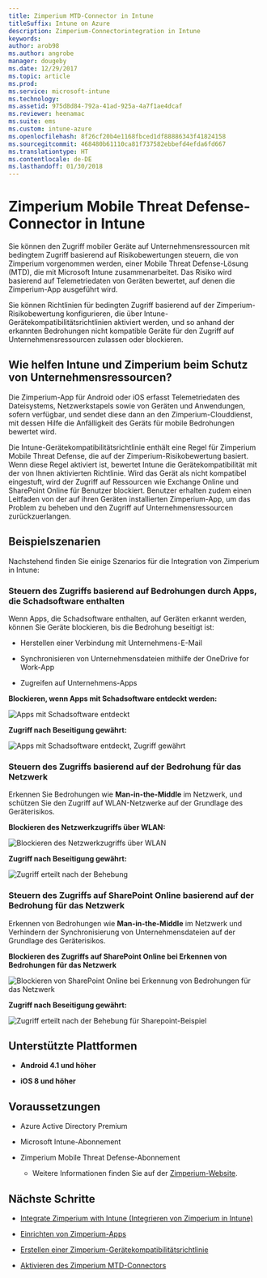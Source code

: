 ```yaml
---
title: Zimperium MTD-Connector in Intune
titleSuffix: Intune on Azure
description: Zimperium-Connectorintegration in Intune
keywords: 
author: arob98
ms.author: angrobe
manager: dougeby
ms.date: 12/29/2017
ms.topic: article
ms.prod: 
ms.service: microsoft-intune
ms.technology: 
ms.assetid: 975d8d84-792a-41ad-925a-4a7f1ae4dcaf
ms.reviewer: heenamac
ms.suite: ems
ms.custom: intune-azure
ms.openlocfilehash: 8f26cf20b4e1168fbced1df88886343f41824158
ms.sourcegitcommit: 468480b61110ca81f737582ebbefd4efda6fd667
ms.translationtype: HT
ms.contentlocale: de-DE
ms.lasthandoff: 01/30/2018
---
```

# <a name="zimperium-mobile-threat-defense-connector-with-intune"></a>Zimperium Mobile Threat Defense-Connector in Intune

Sie können den Zugriff mobiler Geräte auf Unternehmensressourcen mit bedingtem Zugriff basierend auf Risikobewertungen steuern, die von Zimperium vorgenommen werden, einer Mobile Threat Defense-Lösung (MTD), die mit Microsoft Intune zusammenarbeitet. Das Risiko wird basierend auf Telemetriedaten von Geräten bewertet, auf denen die Zimperium-App ausgeführt wird.

Sie können Richtlinien für bedingten Zugriff basierend auf der Zimperium-Risikobewertung konfigurieren, die über Intune-Gerätekompatibilitätsrichtlinien aktiviert werden, und so anhand der erkannten Bedrohungen nicht kompatible Geräte für den Zugriff auf Unternehmensressourcen zulassen oder blockieren.

## <a name="how-do-intune-and-zimperium-help-protect-your-company-resources"></a>Wie helfen Intune und Zimperium beim Schutz von Unternehmensressourcen?

Die Zimperium-App für Android oder iOS erfasst Telemetriedaten des Dateisystems, Netzwerkstapels sowie von Geräten und Anwendungen, sofern verfügbar, und sendet diese dann an den Zimperium-Clouddienst, mit dessen Hilfe die Anfälligkeit des Geräts für mobile Bedrohungen bewertet wird.

Die Intune-Gerätekompatibilitätsrichtlinie enthält eine Regel für Zimperium Mobile Threat Defense, die auf der Zimperium-Risikobewertung basiert. Wenn diese Regel aktiviert ist, bewertet Intune die Gerätekompatibilität mit der von Ihnen aktivierten Richtlinie. Wird das Gerät als nicht kompatibel eingestuft, wird der Zugriff auf Ressourcen wie Exchange Online und SharePoint Online für Benutzer blockiert. Benutzer erhalten zudem einen Leitfaden von der auf ihren Geräten installierten Zimperium-App, um das Problem zu beheben und den Zugriff auf Unternehmensressourcen zurückzuerlangen.

## <a name="sample-scenarios"></a>Beispielszenarien

Nachstehend finden Sie einige Szenarios für die Integration von Zimperium in Intune:

### <a name="control-access-based-on-threats-from-malicious-apps"></a>Steuern des Zugriffs basierend auf Bedrohungen durch Apps, die Schadsoftware enthalten

Wenn Apps, die Schadsoftware enthalten, auf Geräten erkannt werden, können Sie Geräte blockieren, bis die Bedrohung beseitigt ist:

-   Herstellen einer Verbindung mit Unternehmens-E-Mail

-   Synchronisieren von Unternehmensdateien mithilfe der OneDrive for Work-App

-   Zugreifen auf Unternehmens-Apps

**Blockieren, wenn Apps mit Schadsoftware entdeckt werden:**

![Apps mit Schadsoftware entdeckt](./media/Maliciousapps_blocked_Zimperium.png)

**Zugriff nach Beseitigung gewährt:**

![Apps mit Schadsoftware entdeckt, Zugriff gewährt](./media/maliciousapps_unblocked_Zimperium.png)

### <a name="control-access-based-on-threat-to-network"></a>Steuern des Zugriffs basierend auf der Bedrohung für das Netzwerk

Erkennen Sie Bedrohungen wie **Man-in-the-Middle** im Netzwerk, und schützen Sie den Zugriff auf WLAN-Netzwerke auf der Grundlage des Geräterisikos.

**Blockieren des Netzwerkzugriffs über WLAN:**

![Blockieren des Netzwerkzugriffs über WLAN](./media/network_wifi_blocked_Zimperium.png)

**Zugriff nach Beseitigung gewährt:**

![Zugriff erteilt nach der Behebung](./media/network_wifi_unblocked_Zimperium.png)

### <a name="control-access-to-sharepoint-online-based-on-threat-to-network"></a>Steuern des Zugriffs auf SharePoint Online basierend auf der Bedrohung für das Netzwerk

Erkennen von Bedrohungen wie **Man-in-the-Middle** im Netzwerk und Verhindern der Synchronisierung von Unternehmensdateien auf der Grundlage des Geräterisikos.

**Blockieren des Zugriffs auf SharePoint Online bei Erkennen von Bedrohungen für das Netzwerk**

![Blockieren von SharePoint Online bei Erkennung von Bedrohungen für das Netzwerk](./media/network_spo_blocked_Zimperium.png)

**Zugriff nach Beseitigung gewährt:**

![Zugriff erteilt nach der Behebung für Sharepoint-Beispiel](./media/network_spo_unblocked_Zimperium.png)

## <a name="supported-platforms"></a>Unterstützte Plattformen

-   **Android 4.1 und höher**

-   **iOS 8 und höher**

## <a name="prerequisites"></a>Voraussetzungen

-   Azure Active Directory Premium

-   Microsoft Intune-Abonnement

-   Zimperium Mobile Threat Defense-Abonnement

    -   Weitere Informationen finden Sie auf der [Zimperium-Website](https://www.zimperium.com/zips-mobile-ips).

## <a name="next-steps"></a>Nächste Schritte

- [Integrate Zimperium with Intune (Integrieren von Zimperium in Intune)](zimperium-mtd-connector-integration.md)

- [Einrichten von Zimperium-Apps](mtd-apps-ios-app-configuration-policy-add-assign.md)

- [Erstellen einer Zimperium-Gerätekompatibilitätsrichtlinie](mtd-device-compliance-policy-create.md)

- [Aktivieren des Zimperium MTD-Connectors](mtd-connector-enable.md)

